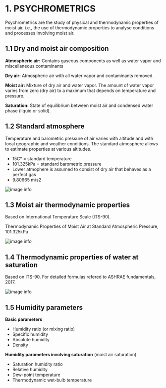 # 1. PSYCHROMETRICS
Psychrometrics are the study of physical and thermodynamic properties of moist air, i.e.,
the use of thermodynamic properties to analyse conditions and processes involving moist air.

## 1.1 Dry and moist air composition
**Atmospheric air:** Contains gaseous components as well as water vapor and miscellaneous contaminants

**Dry air:** Atmospheric air with all water vapor and contaminants removed. 

**Moist air:** Mixture of dry air and water vapor. The amount of water vapor varies from zero (dry air) to a maximum that 
depends on temperature and pressure. 

**Saturation:** State of equilibrium between moist air and condensed water phase (liquid or solid).  

## 1.2 Standard atmosphere
Temperature and barometric pressure of air varies with altitude and with local geographic and weather conditions.
The standard atmosphere allows to estimate properties at various altitudes.
* 15C° = standard temperature
* 101.325kPa = standard barometric pressure
* Lower atmophere is assumed to consist of dry air that behaves as a perfect gas
* 9.80665 m/s2

![image info](./static/1_psychrometrics/static/table_1.png)

## 1.3 Moist air thermodynamic properties
Based on International Temperature Scale (ITS-90).

Thermodynamic Properties of Moist Air at Standard Atmospheric Pressure, 101.325kPa

![image info](./static/1_psychrometrics/static/table_2.png)

## 1.4 Thermodynamic properties of water at saturation
Based on ITS-90. For detailed formulas refered to ASHRAE fundamentals, 2017.

![image info](./static/1_psychrometrics/static/table_3.png)

## 1.5 Humidity parameters
**Basic parameters**
* Humidity ratio (or mixing ratio)
* Specific humidity
* Absolute humidity 
* Density

**Humidity parameters involving saturation** (moist air saturation)
* Saturation humidity ratio
* Relative humidity 
* Dew-point temperature
* Thermodynamic wet-bulb temperature








